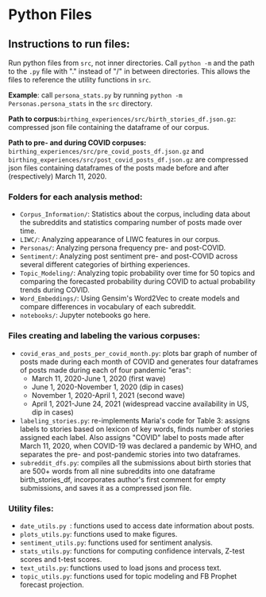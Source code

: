 # Python Files

## Instructions to run files:
Run python files from `src`, not inner directories. Call `python -m` and the path to the `.py` file with "." instead of "/" in between directories. This allows the files to reference the utility functions in `src`.

**Example**: call `persona_stats.py` by running `python -m Personas.persona_stats` in the `src` directory.

**Path to corpus:**`birthing_experiences/src/birth_stories_df.json.gz`: compressed json file containing the dataframe of our corpus.

**Path to pre- and during COVID corpuses:** `birthing_experiences/src/pre_covid_posts_df.json.gz` and `birthing_experiences/src/post_covid_posts_df.json.gz` are compressed json files containing dataframes of the posts made before and after (respectively) March 11, 2020.

### Folders for each analysis method:
- `Corpus_Information/`: Statistics about the corpus, including data about the subreddits and statistics comparing number of posts made over time.
- `LIWC/`: Analyzing appearance of LIWC features in our corpus.
- `Personas/`: Analyzing persona frequency pre- and post-COVID.
- `Sentiment/`: Analyzing post sentiment pre- and post-COVID across several different categories of birthing experiences.
- `Topic_Modeling/`: Analyzing topic probability over time for 50 topics and comparing the forecasted probability during COVID to actual probability trends during COVID.
- `Word_Embeddings/`: Using Gensim's Word2Vec to create models and compare differences in vocabulary of each subreddit.
- `notebooks/`: Jupyter notebooks go here.

### Files creating and labeling the various corpuses:
- `covid_eras_and_posts_per_covid_month.py`: plots bar graph of number of posts made during each month of COVID and generates four dataframes of posts made during each of four pandemic "eras":
  -   March 11, 2020-June 1, 2020 (first wave)
  -   June 1, 2020-November 1, 2020 (dip in cases)
  -   November 1, 2020-April 1, 2021 (second wave)
  -   April 1, 2021-June 24, 2021 (widespread vaccine availability in US, dip in cases)
 - `labeling_stories.py`: re-implements Maria's code for Table 3: assigns labels to stories based on lexicon of key words, finds number of stories assigned each label. Also assigns "COVID" label to posts made after March 11, 2020, when COVID-19 was declared a pandemic by WHO, and separates the pre- and post-pandemic stories into two dataframes.
 - `subreddit_dfs.py`: compiles all the submissions about birth stories that are 500+ words from all nine subreddits into one dataframe birth_stories_df, incorporates author's first comment for empty submissions, and saves it as a compressed json file.
 
### Utility files:
- `date_utils.py `: functions used to access date information about posts.
- `plots_utils.py`: functions used to make figures.
- `sentiment_utils.py`: functions used for sentiment analysis.
- `stats_utils.py`: functions for computing confidence intervals, Z-test scores and t-test scores.
- `text_utils.py`: functions used to load jsons and process text.
- `topic_utils.py`: functions used for topic modeling and FB Prophet forecast projection.
